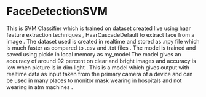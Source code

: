 ﻿# FaceDetectionSVM
 This is SVM Classifier which is trained on dataset created live using haar feature extraction techniques , HaarCascadeDefault to extract face from a image .
 The dataset used is created in realtime and stored as .npy file which is much faster as compared to .csv and .txt files .
 The model is trained and saved using pickle in local memory as my_model 
 The model gives an accuracy of around 92 percent on clear and bright images and accuracy is low when picture is in dim light .
 This is a model which gives output with realtime data as input taken from the primary camera of a device and can be used in many places to monitor mask wearing in       hospitals and not wearing in atm machines .
